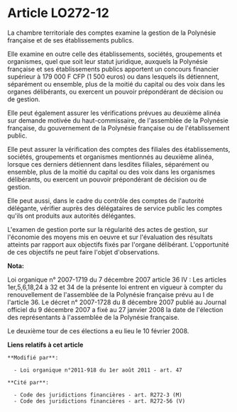 # Article LO272-12

La chambre territoriale des comptes examine la gestion de la Polynésie française et de ses établissements publics. 

Elle examine en outre celle des établissements, sociétés, groupements et organismes, quel que soit leur statut juridique,
auxquels la Polynésie française et ses établissements publics apportent un concours financier supérieur à 179 000 F CFP (1
500 euros) ou dans lesquels ils détiennent, séparément ou ensemble, plus de la moitié du capital ou des voix dans les organes
délibérants, ou exercent un pouvoir prépondérant de décision ou de gestion. 

Elle peut également assurer les vérifications prévues au deuxième alinéa sur demande motivée du haut-commissaire, de
l'assemblée de la Polynésie française, du gouvernement de la Polynésie française ou de l'établissement public. 

Elle peut assurer la vérification des comptes des filiales des établissements, sociétés, groupements et organismes mentionnés
au deuxième alinéa, lorsque ces derniers détiennent dans lesdites filiales, séparément ou ensemble, plus de la moitié du
capital ou des voix dans les organismes délibérants, ou exercent un pouvoir prépondérant de décision ou de gestion. 

Elle peut aussi, dans le cadre du contrôle des comptes de l'autorité délégante, vérifier auprès des délégataires de service
public les comptes qu'ils ont produits aux autorités délégantes. 

L'examen de gestion porte sur la régularité des actes de gestion, sur l'économie des moyens mis en oeuvre et sur l'évaluation
des résultats atteints par rapport aux objectifs fixés par l'organe délibérant. L'opportunité de ces objectifs ne peut faire
l'objet d'observations.

**Nota:**

Loi organique n° 2007-1719 du 7 décembre 2007 article 36 IV : Les articles 1er,5,6,18,24 à 32 et 34 de la présente loi
entrent en vigueur à compter du renouvellement de l'assemblée de la Polynésie française prévu au I de l'article 36. Le décret
n° 2007-1728 du 8 décembre 2007 publié au Journal officiel du 9 décembre 2007 a fixé au 27 janvier 2008 la date de l'élection
des représentants à l'assemblée de la Polynésie française. 

Le deuxième tour de ces élections a eu lieu le 10 février 2008.

**Liens relatifs à cet article**

	**Modifié par**:

	  - Loi organique n°2011-918 du 1er août 2011 - art. 47

	**Cité par**:

	  - Code des juridictions financières - art. R272-3 (M)
	  - Code des juridictions financières - art. R272-56 (V)
